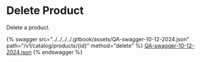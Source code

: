 # Delete Product

Delete a product.

{% swagger src="../../../../.gitbook/assets/QA-swagger-10-12-2024.json" path="/v1/catalog/products/{id}" method="delete" %}
[QA-swagger-10-12-2024.json](../../../../.gitbook/assets/QA-swagger-10-12-2024.json)
{% endswagger %}
